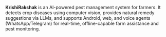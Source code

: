 **KrishiRakshak** is an AI-powered pest management system for farmers. It detects crop diseases using computer vision, provides natural remedy suggestions via LLMs, and supports Android, web, and voice agents (WhatsApp/Telegram) for real-time, offline-capable farm assistance and pest monitoring.
